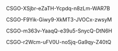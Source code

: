 CSGO-XSjbr-eZaTH-Ycpdq-n8zLm-WAR7B

CSGO-F9Yik-Giwy9-XkMT3-JVOCx-zwsyM

CSGO-m363v-YaaqQ-e39u5-SnycQ-DtN6H

CSGO-r2Wcm-uFV0U-noSjq-Ga9qy-Z40tQ